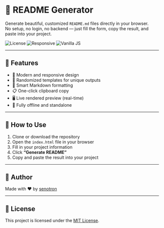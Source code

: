 # 🌟 README Generator

Generate beautiful, customized `README.md` files directly in your browser.  
No setup, no login, no backend — just fill the form, copy the result, and paste into your project.

![License](https://img.shields.io/badge/license-MIT-green)
![Responsive](https://img.shields.io/badge/design-responsive-blue)
![Vanilla JS](https://img.shields.io/badge/zero-dependencies-orange)

---

## 🚀 Features

- 🎨 Modern and responsive design
- 🔄 Randomized templates for unique outputs
- 🧠 Smart Markdown formatting
- 📋 One-click clipboard copy
- 🖥 Live rendered preview (real-time)
- 💾 Fully offline and standalone

---

## 🔧 How to Use

1. Clone or download the repository  
2. Open the `index.html` file in your browser  
3. Fill in your project information  
4. Click **“Generate README”**  
5. Copy and paste the result into your project

---


## 👤 Author

Made with ❤️ by [senotron](https://github.com/senotron)

---

## 📄 License

This project is licensed under the [MIT License](LICENSE).
